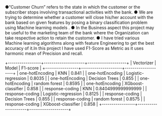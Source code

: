 ●“Customer Churn” refers to the state in which the customer or the
subscriber stops involving transactional activities with the bank.
● We are trying to determine whether a customer will close his/her account
with the bank based on given features by posing a binary classification
problem using Machine learning
models .
● In the Business aspect this project may be useful to the marketing team
of the bank where the Organization can take respective action to retain
the customer.
● I have tried various Machine learning algorithms along with feature Engineering to get the best accuracy of it.In this project I have used 
F1-Score as Metric as it uses harmonic mean of Precision and recall.

+-----------------+---------------------+--------------------+
|    Vectorizer   |        Model        |      F1-score      |
+-----------------+---------------------+--------------------+
| one-hotEncoding |         KNN         |       0.841        |
| one-hotEncoding | Logistic-regression |       0.8035       |
| one-hotEncoding |    Decision Trees   |       0.855        |
| one-hotEncoding |    random forest    |       0.8595       |
| one-hotEncoding |  XGboost-classifier |       0.858        |
| response-coding |         KNN         | 0.8404999999999999 |
| response-coding | Logistic-regression |       0.8125       |
| response-coding |    Decision Trees   |       0.855        |
| response-coding |    random forest    |       0.8575       |
| response-coding |  XGboost-classifier |       0.858        |
+-----------------+---------------------+--------------------+


